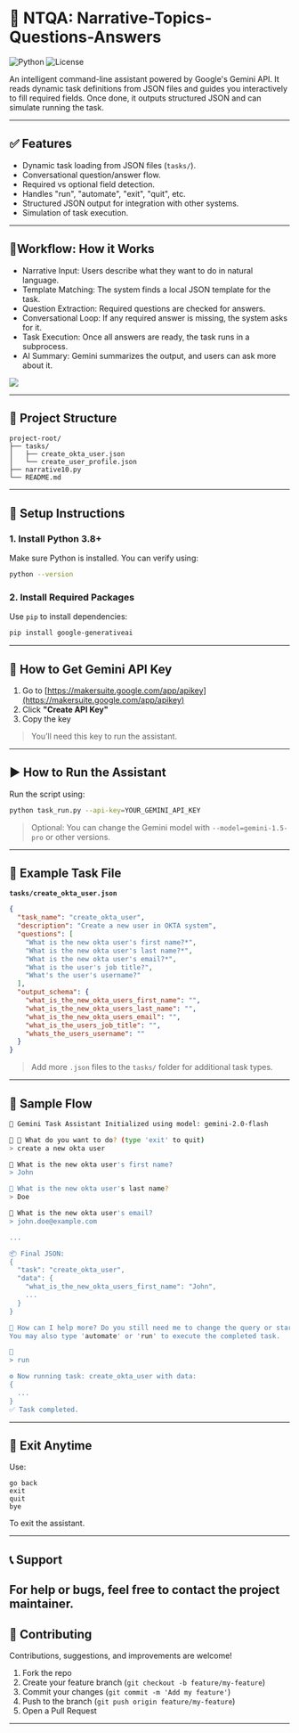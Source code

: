 # 🧠 NTQA: Narrative-Topics-Questions-Answers

![Python](https://img.shields.io/badge/python-3.8%2B-blue)
![License](https://img.shields.io/badge/license-MIT-green)

An intelligent command-line assistant powered by Google's Gemini API. It reads dynamic task definitions from JSON files and guides you interactively to fill required fields. Once done, it outputs structured JSON and can simulate running the task.

---

## ✅ Features

- Dynamic task loading from JSON files (`tasks/`).
- Conversational question/answer flow.
- Required vs optional field detection.
- Handles "run", "automate", "exit", "quit", etc.
- Structured JSON output for integration with other systems.
- Simulation of task execution.

---
## 📌Workflow: How it Works
- Narrative Input: Users describe what they want to do in natural language.
- Template Matching: The system finds a local JSON template for the task.
- Question Extraction: Required questions are checked for answers.
- Conversational Loop: If any required answer is missing, the system asks for it.
- Task Execution: Once all answers are ready, the task runs in a subprocess.
- AI Summary: Gemini summarizes the output, and users can ask more about it.

<img src="./images/NTQA_Workflow.png">

---
## 📁 Project Structure

```
project-root/
├── tasks/
│   ├── create_okta_user.json
│   └── create_user_profile.json
├── narrative10.py
└── README.md
```

---

## 🔧 Setup Instructions

### 1. **Install Python 3.8+**

Make sure Python is installed. You can verify using:

```bash
python --version
```

### 2. **Install Required Packages**

Use `pip` to install dependencies:

```bash
pip install google-generativeai
```

---

## 🔐 How to Get Gemini API Key

1. Go to [https://makersuite.google.com/app/apikey](https://makersuite.google.com/app/apikey)
2. Click **"Create API Key"**
3. Copy the key

> You’ll need this key to run the assistant.

---

## ▶️ How to Run the Assistant

Run the script using:

```bash
python task_run.py --api-key=YOUR_GEMINI_API_KEY
```

> Optional: You can change the Gemini model with `--model=gemini-1.5-pro` or other versions.

---

## 💼 Example Task File

**`tasks/create_okta_user.json`**

```json
{
  "task_name": "create_okta_user",
  "description": "Create a new user in OKTA system",
  "questions": [
    "What is the new okta user's first name?*",
    "What is the new okta user's last name?*",
    "What is the new okta user's email?*",
    "What is the user's job title?",
    "What's the user's username?"
  ],
  "output_schema": {
    "what_is_the_new_okta_users_first_name": "",
    "what_is_the_new_okta_users_last_name": "",
    "what_is_the_new_okta_users_email": "",
    "what_is_the_users_job_title": "",
    "whats_the_users_username": ""
  }
}
```

> Add more `.json` files to the `tasks/` folder for additional task types.

---

## 🧪 Sample Flow

```bash
🤖 Gemini Task Assistant Initialized using model: gemini-2.0-flash

📝 🧠 What do you want to do? (type 'exit' to quit)
> create a new okta user

📝 What is the new okta user's first name?
> John

📝 What is the new okta user's last name?
> Doe

📝 What is the new okta user's email?
> john.doe@example.com

...

📦 Final JSON:
{
  "task": "create_okta_user",
  "data": {
    "what_is_the_new_okta_users_first_name": "John",
    ...
  }
}

💬 How can I help more? Do you still need me to change the query or start a new one?
You may also type 'automate' or 'run' to execute the completed task.

📝
> run

⚙️ Now running task: create_okta_user with data:
{
  ...
}
✅ Task completed.
```

---

## 🛑 Exit Anytime

Use:
```
go back
exit
quit
bye
```

To exit the assistant.

---

## 📞 Support

For help or bugs, feel free to contact the project maintainer.
---

## 🤝 Contributing

Contributions, suggestions, and improvements are welcome!

1. Fork the repo
2. Create your feature branch (`git checkout -b feature/my-feature`)
3. Commit your changes (`git commit -m 'Add my feature'`)
4. Push to the branch (`git push origin feature/my-feature`)
5. Open a Pull Request

---
